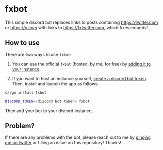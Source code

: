 # fxbot

This simple discord bot replaces links to posts containing https://twitter.com or https://x.com with links to https://fxtwitter.com, which fixes embeds!

## How to use
There are two ways to use `fxbot`:

1. You can use the official `fxbot` (hosted, by me, for free) by [adding it to your instance](https://getfx.bot). 

2. If you want to host an instance yourself, [create a discord bot token](https://www.writebots.com/discord-bot-token/). Then, install and launch the app as follows:

```bash
cargo install fxbot

DISCORD_TOKEN=<discord bot token> fxbot
```

Then add your bot to your discord instance.

## Problem?
If there are any problems with the bot, please reach out to me by [pinging me on twitter](https://twitter.com/d0nutptr) or filling an issue on this repository! Thanks!
